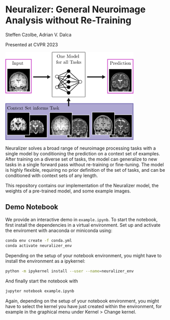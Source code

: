 # Neuralizer: General Neuroimage Analysis without Re-Training

Steffen Czolbe, Adrian V. Dalca

Presented at CVPR 2023

<img src="img/graphical_abstract.png"  width="400" >

Neuralizer solves a broad range of neuroimage processing tasks with a single model by conditioning the prediction on a context set of examples. After training on a diverse set of tasks, the model can generalize to new tasks in a single forward pass without re-training or fine-tuning. The model is highly flexible, requiring no prior definition of the set of tasks, and can be conditioned with context sets of any length.

This repository contains our implementation of the Neuralizer model, the weights of a pre-trained model, and some example images.

## Demo Notebook

We provide an interactive demo in `example.ipynb`. To start the notebook, first install the dependencies in a virtual environment. Set up and activate the enviroment with anaconda or miniconda using:

```bash
conda env create -f conda.yml
conda activate neuralizer_env
```

Depending on the setup of your notebook environment, you might have to install the environment as a ipykernel:

```bash
python -m ipykernel install --user --name=neuralizer_env
```

And finally start the notebook with

```bash
jupyter notebook example.ipynb
```

Again, depending on the setup of your notebook environment, you might have to select the kernel you have just created within the environment, for example in the graphical menu under Kernel > Change kernel.
